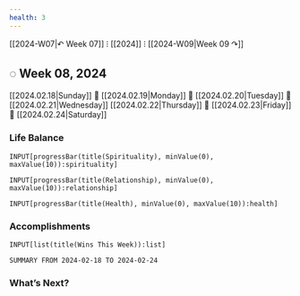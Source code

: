 ```yaml
---
health: 3
---
```

[[2024-W07|↶ Week 07]] ⁝ [[2024]] ⁝ [[2024-W09|Week 09 ↷]]

## ◌ Week 08, 2024

[[2024.02.18|Sunday]] 💠 [[2024.02.19|Monday]] 💠 [[2024.02.20|Tuesday]] 💠 [[2024.02.21|Wednesday]] [[2024.02.22|Thursday]] 💠 [[2024.02.23|Friday]] 💠 [[2024.02.24|Saturday]]

### Life Balance

```meta-bind
INPUT[progressBar(title(Spirituality), minValue(0), maxValue(10)):spirituality]
```
```meta-bind
INPUT[progressBar(title(Relationship), minValue(0), maxValue(10)):relationship]
```
```meta-bind
INPUT[progressBar(title(Health), minValue(0), maxValue(10)):health]
```

### Accomplishments

```meta-bind
INPUT[list(title(Wins This Week)):list]
```

```toggl
SUMMARY FROM 2024-02-18 TO 2024-02-24
```

### What’s Next?
